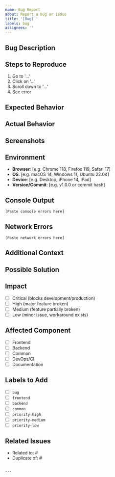 ```yaml
---
name: Bug Report
about: Report a bug or issue
title: '[Bug] '
labels: bug
assignees: ''
---
```


## Bug Description

## Steps to Reproduce

1. Go to '...'
2. Click on '...'
3. Scroll down to '...'
4. See error

## Expected Behavior

## Actual Behavior

## Screenshots

## Environment

- **Browser**: [e.g. Chrome 118, Firefox 119, Safari 17]
- **OS**: [e.g. macOS 14, Windows 11, Ubuntu 22.04]
- **Device**: [e.g. Desktop, iPhone 14, iPad]
- **Version/Commit**: [e.g. v1.0.0 or commit hash]

## Console Output

```
[Paste console errors here]
```

## Network Errors

<!-- If applicable, paste any network errors from DevTools -->

```
[Paste network errors here]
```

## Additional Context

<!-- Any other context about the problem -->

## Possible Solution

<!-- If you have suggestions on how to fix -->

## Impact

- [ ] Critical (blocks development/production)
- [ ] High (major feature broken)
- [ ] Medium (feature partially broken)
- [ ] Low (minor issue, workaround exists)

## Affected Component

- [ ] Frontend
- [ ] Backend
- [ ] Common
- [ ] DevOps/CI
- [ ] Documentation

## Labels to Add

<!-- Check all that apply -->

- [ ] `bug`
- [ ] `frontend`
- [ ] `backend`
- [ ] `common`
- [ ] `priority-high`
- [ ] `priority-medium`
- [ ] `priority-low`

## Related Issues

- Related to: #
- Duplicate of: #

```

---
```
